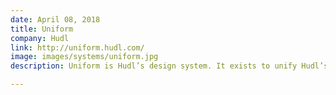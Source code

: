 ```yaml
---
date: April 08, 2018
title: Uniform
company: Hudl
link: http://uniform.hudl.com/
image: images/systems/uniform.jpg
description: Uniform is Hudl’s design system. It exists to unify Hudl’s products through design and code implementation.

---
```

